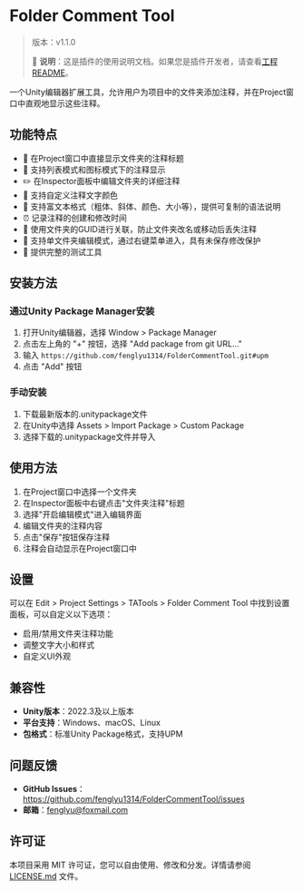# Folder Comment Tool

> 版本：v1.1.0
>
> 📖 **说明**：这是插件的使用说明文档。如果您是插件开发者，请查看[工程README](../../README.md)。

一个Unity编辑器扩展工具，允许用户为项目中的文件夹添加注释，并在Project窗口中直观地显示这些注释。

## 功能特点

- 📁 在Project窗口中直接显示文件夹的注释标题
- 🎨 支持列表模式和图标模式下的注释显示
- ✏️ 在Inspector面板中编辑文件夹的详细注释
- 🌈 支持自定义注释文字颜色
- 📝 支持富文本格式（粗体、斜体、颜色、大小等），提供可复制的语法说明
- ⏰ 记录注释的创建和修改时间
- 🎯 使用文件夹的GUID进行关联，防止文件夹改名或移动后丢失注释
- 🔄 支持单文件夹编辑模式，通过右键菜单进入，具有未保存修改保护
- 🔧 提供完整的测试工具

## 安装方法

### 通过Unity Package Manager安装

1. 打开Unity编辑器，选择 Window > Package Manager
2. 点击左上角的 "+" 按钮，选择 "Add package from git URL..."
3. 输入 `https://github.com/fenglyu1314/FolderCommentTool.git#upm`
4. 点击 "Add" 按钮

### 手动安装

1. 下载最新版本的.unitypackage文件
2. 在Unity中选择 Assets > Import Package > Custom Package
3. 选择下载的.unitypackage文件并导入

## 使用方法

1. 在Project窗口中选择一个文件夹
2. 在Inspector面板中右键点击"文件夹注释"标题
3. 选择"开启编辑模式"进入编辑界面
4. 编辑文件夹的注释内容
5. 点击"保存"按钮保存注释
6. 注释会自动显示在Project窗口中

## 设置

可以在 Edit > Project Settings > TATools > Folder Comment Tool 中找到设置面板，可以自定义以下选项：

- 启用/禁用文件夹注释功能
- 调整文字大小和样式
- 自定义UI外观

## 兼容性

- **Unity版本**：2022.3及以上版本
- **平台支持**：Windows、macOS、Linux
- **包格式**：标准Unity Package格式，支持UPM

## 问题反馈

- **GitHub Issues**：https://github.com/fenglyu1314/FolderCommentTool/issues
- **邮箱**：fenglyu@foxmail.com

## 许可证

本项目采用 MIT 许可证，您可以自由使用、修改和分发。详情请参阅 [LICENSE.md](LICENSE.md) 文件。
